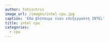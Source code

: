 ```yaml
---
author: fotischris
image_url: /images/intel-cpu.jpg
caption: 'Εδώ βλέπουμε έναν επεξεργαστή INTEL'
title: intel cpu
categories:
  - cpu
---
```

